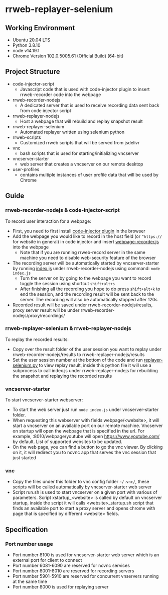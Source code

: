 # rrweb-replayer-selenium
## Working Environment
- Ubuntu 20.04 LTS
- Python 3.8.10
- node v14.19.1
- Chrome Version 102.0.5005.61 (Official Build) (64-bit)
## Project Structure
- code-injector-script
  - Javascript code that is used with code-injector plugin to insert rrweb-recorder code into the webpage
- rrweb-recorder-nodejs
  - A dedicated server that is used to receive recording data sent back from code injector script
- rrweb-replayer-nodejs
  - Host a webpage that will rebuild and replay snapshot result
- rrweb-replayer-selenium
  - Automated replayer written using selenium python
- rrweb-scripts
  - Customized rrweb scripts that will be served from jsdelivr
- vnc
  - bash scripts that is used for starting/initializing vncserver
- vncserver-starter
  - web server that creates a vncserver on our remote desktop
- user-profiles
  - contains multiple instances of user profile data that will be used by Chrome
## Guide
### rrweb-recorder-nodejs & code-injector-script
To record user interaction for a webpage:
- First, you need to first install [code-injector plugin](https://chrome.google.com/webstore/detail/code-injector/edkcmfocepnifkbnbkmlcmegedeikdeb) in the browser
- Add the webpage you would like to record in the host field (or `^https://` for website in general) in code injector and insert [webpage-recorder.js](https://github.com/StanleyZ0528/rrweb-replayer-selenium/blob/master/code-injector-script/webpage_recorder.js) into the webpage
  - Note that if you are running rrweb-record server in the same machine you need to disable web-security feature of the browser
- The recording server will be automatically started by vncserver-starter by running [index.js](https://github.com/StanleyZ0528/rrweb-replayer-selenium/blob/master/rrweb-recorder-nodejs/index.js) under rrweb-recorder-nodejs using command: `node index.js`
  - Turn the server on by going to the webpage you want to record toggle the session using shortcut `shift+alt+s`
  - After finishing all the recording you hope to do press `shift+alt+k` to end the session, and the recording result will be sent back to the server. The recording will also be automatically stopped after 120s
- Recorded result will be saved under rrweb-recorder-nodejs/results, proxy server result will be under rrweb-recorder-nodejs/proxy/recordings/
### rrweb-replayer-selenium & rrweb-replayer-nodejs
To replay the recorded results:
- Copy over the result folder of the user session you want to replay under rrweb-recorder-nodejs/results to rrweb-replayer-nodejs/results
- Set the user session number at the bottom of the code and run [replayer-selenium.py](https://github.com/StanleyZ0528/rrweb-replayer-selenium/blob/master/rrweb-replayer-selenium/replayer-selenium.py) to view replay result, inside this python file it will use a subprocess to call index.js under rrweb-replayer-nodejs for rebuilding the snapshot and replaying the recorded results
### vncserver-starter
To start vncserver-starter webserver:
- To start the web server just run `node index.js` under vncserver-starter folder.
- When requesting this webserver with fields webpage/\<website\>, it will start a vncserver on an available port on our remote machine. Vncserver on startup will open the webpage that is specified in the url. For example, <remote machine ip>:8010/webpage/youtube will open https://www.youtube.com/ by default. List of supported websites to be updated.
- On the web page, you can find a button to go the vnc viewer. By clicking on it, it will redirect you to novnc app that serves the vnc session that just started
### vnc
- Copy the files under this folder to vnc config folder `~/.vnc/`, these scripts will be called automatically by vncserver-starter web server
- Script run.sh is used to start vncserver on a given port with various of parameters. Script xstartup_\<website\> is called by default on vncserver startup, inside the script it will calls \<website\>_startup.sh script that finds an available port to start a proxy server and opens chrome with page that is specified by different \<website\> fields.
## Specification
### Port number usage
- Port number 8100 is used for vncserver-starter web server which is an external port for client to connect
- Port number 6081-6090 are reserved for novnc services
- Port number 8001-8010 are reserved for recording servers
- Port number 5901-5910 are reserved for concurrent vnservers running at the same time
- Port number 8000 is used for replaying server
